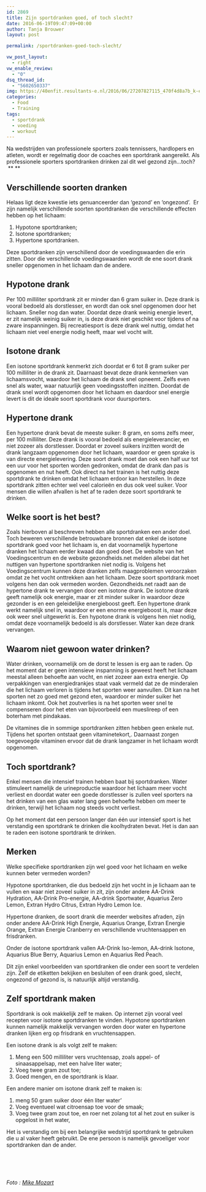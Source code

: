 ```yaml
---
id: 2869
title: Zijn sportdranken goed, of toch slecht?
date: 2016-06-19T09:47:09+00:00
author: Tanja Brouwer
layout: post

permalink: /sportdranken-goed-toch-slecht/

vw_post_layout:
  - right
vw_enable_review:
  - "0"
dsq_thread_id:
  - "5602650337"
img: https://40enfit.resultants-e.nl/2016/06/27207827115_470f4d8a7b_k-e1465752660183.jpg
categories:
  - Food
  - Training
tags:
  - sportdrank
  - voeding
  - workout
---
```

Na wedstrijden van professionele sporters zoals tennissers, hardlopers en atleten, wordt er regelmatig door de coaches een sportdrank aangereikt. Als professionele sporters sportdranken drinken zal dit wel gezond zijn…toch?  ** **<!--more-->

## **Verschillende soorten dranken**

Helaas ligt deze kwestie iets genuanceerder dan ‘gezond’ en ‘ongezond’.  Er zijn namelijk verschillende soorten sportdranken die verschillende effecten hebben op het lichaam:

<ol start="1">
  <li>
    Hypotone sportdranken;
  </li>
  <li>
    Isotone sportdranken;
  </li>
  <li>
    Hypertone sportdranken.
  </li>
</ol>

Deze sportdranken zijn verschillend door de voedingswaarden die erin zitten. Door die verschillende voedingswaarden wordt de ene soort drank sneller opgenomen in het lichaam dan de andere.

## **Hypotone drank**

Per 100 milliliter sportdrank zit er minder dan 6 gram suiker in. Deze drank is vooral bedoeld als dorstlesser, en wordt dan ook snel opgenomen door het lichaam. Sneller nog dan water. Doordat deze drank weinig energie levert, er zit namelijk weinig suiker in, is deze drank niet geschikt voor tijdens of na zware inspanningen. Bij recreatiesport is deze drank wel nuttig, omdat het lichaam niet veel energie nodig heeft, maar wel vocht wilt.

## **Isotone drank**

Een isotone sportdrank kenmerkt zich doordat er 6 tot 8 gram suiker per 100 milliliter in de drank zit. Daarnaast bevat deze drank kenmerken van lichaamsvocht, waardoor het lichaam de drank snel opneemt. Zelfs even snel als water, waar natuurlijk geen voedingsstoffen inzitten. Doordat de drank snel wordt opgenomen door het lichaam en daardoor snel energie levert is dit de ideale soort sportdrank voor duursporters.

## **Hypertone drank**

Een hypertone drank bevat de meeste suiker: 8 gram, en soms zelfs meer, per 100 milliliter. Deze drank is vooral bedoeld als energieleverancier, en niet zozeer als dorstlesser. Doordat er zoveel suikers inzitten wordt de drank langzaam opgenomen door het lichaam, waardoor er geen sprake is van directe energielevering. Deze soort drank moet dan ook een half uur tot een uur voor het sporten worden gedronken, omdat de drank dan pas is opgenomen en nut heeft. Ook direct na het trainen is het nuttig deze sportdrank te drinken omdat het lichaam erdoor kan herstellen. In deze sportdrank zitten echter wel veel calorieën en dus ook veel suiker. Voor mensen die willen afvallen is het af te raden deze soort sportdrank te drinken.

## **Welke soort is het best?**

Zoals hierboven al beschreven hebben alle sportdranken een ander doel. Toch beweren verschillende betrouwbare bronnen dat enkel de isotone sportdrank goed voor het lichaam is, en dat voornamelijk hypertone dranken het lichaam eerder kwaad dan goed doet. De website van het Voedingscentrum en de website gezondheids.net melden allebei dat het nuttigen van hypertone sportdranken niet nodig is. Volgens het Voedingscentrum kunnen deze dranken zelfs maagproblemen veroorzaken omdat ze het vocht onttrekken aan het lichaam. Deze soort sportdrank moet volgens hen dan ook vermeden worden. Gezondheids.net raadt aan de hypertone drank te vervangen door een isotone drank. De isotone drank geeft namelijk ook energie, maar er zit minder suiker in waardoor deze gezonder is en een geleidelijke energieboost geeft. Een hypertone drank werkt namelijk snel in, waardoor er een enorme energieboost is, maar deze ook weer snel uitgewerkt is. Een hypotone drank is volgens hen niet nodig, omdat deze voornamelijk bedoeld is als dorstlesser. Water kan deze drank vervangen.

## **Waarom niet gewoon water drinken?**

Water drinken, voornamelijk om de dorst te lessen is erg aan te raden. Op het moment dat er geen intensieve inspanning is geweest heeft het lichaam meestal alleen behoefte aan vocht, en niet zozeer aan extra energie. Op verpakkingen van energiedrankjes staat vaak vermeld dat ze de minderalen die het lichaam verloren is tijdens het sporten weer aanvullen. Dit kan na het sporten net zo goed met gezond eten, waardoor er minder suiker het lichaam inkomt. Ook het zoutverlies is na het sporten weer snel te compenseren door het eten van bijvoorbeeld een mueslireep of een boterham met pindakaas.

De vitamines die in sommige sportdranken zitten hebben geen enkele nut. Tijdens het sporten ontstaat geen vitaminetekort,. Daarnaast zorgen toegevoegde vitaminen ervoor dat de drank langzamer in het lichaam wordt opgenomen.

## **Toch sportdrank?**

Enkel mensen die intensief trainen hebben baat bij sportdranken. Water stimuleert namelijk de urineproductie waardoor het lichaam meer vocht verliest en doordat water een goede dorstlesser is zullen veel sporters na het drinken van een glas water lang geen behoefte hebben om meer te drinken, terwijl het lichaam nog steeds vocht verliest.

Op het moment dat een persoon langer dan één uur intensief sport is het verstandig een sportdrank te drinken die koolhydraten bevat. Het is dan aan te raden een isotone sportdrank te drinken.

## **Merken**

Welke specifieke sportdranken zijn wel goed voor het lichaam en welke kunnen beter vermeden worden?

Hypotone sportdranken, die dus bedoeld zijn het vocht in je lichaam aan te vullen en waar niet zoveel suiker in zit, zijn onder andere AA-Drink Hydration, AA-Drink Pro-energie, AA-drink Sportwater, Aquarius Zero Lemon, Extran Hydro Citrus, Extran Hydro Lemon Ice.

Hypertone dranken, de soort drank die meerder websites afraden, zijn onder andere AA-Drink High Energie, Aquarius Orange, Extran Energie Orange, Extran Energie Cranberry en verschillende vruchtensappen en frisdranken.
  
Onder de isotone sportdrank vallen AA-Drink Iso-lemon, AA-drink Isotone, Aquarius Blue Berry, Aquarius Lemon en Aquarius Red Peach.

Dit zijn enkel voorbeelden van sportdranken die onder een soort te verdelen zijn. Zelf de etiketten bekijken en besluiten of een drank goed, slecht, ongezond of gezond is, is natuurlijk altijd verstandig.

## **Zelf sportdrank maken**

Sportdrank is ook makkelijk zelf te maken. Op internet zijn vooral veel recepten voor isotone sportdranken te vinden. Hypotone sportdranken kunnen namelijk makkelijk vervangen worden door water en hypertone dranken lijken erg op frisdrank en vruchtensappen.

Een isotone drank is als volgt zelf te maken:

  1. Meng een 500 milliliter vers vruchtensap, zoals appel- of sinaasappelsap, met een halve liter water;
  2. Voeg twee gram zout toe;
  3. Goed mengen, en de sportdrank is klaar.

Een andere manier om isotone drank zelf te maken is:

  1. meng 50 gram suiker door één liter water’
  2. Voeg eventueel wat citroensap toe voor de smaak;
  3. Voeg twee gram zout toe, en roer net zolang tot al het zout en suiker is opgelost in het water,

Het is verstandig om bij een belangrijke wedstrijd sportdrank te gebruiken die u al vaker heeft gebruikt. De ene persoon is namelijk gevoeliger voor sportdranken dan de ander.

&nbsp;

&nbsp;

###### _Foto : <a class="owner-name truncate" title="Go to Mike Mozart's photostream" href="https://www.flickr.com/photos/jeepersmedia/" data-track="attributionNameClick" data-rapid_p="48">Mike Mozart</a>_